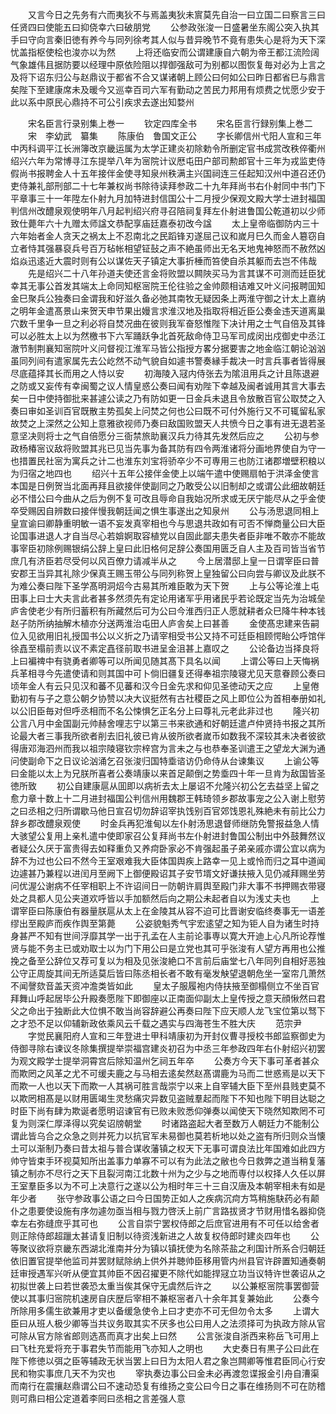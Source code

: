 <!-- { "loadSidebar": true } -->
　　又言今日之先务有六而夷狄不与焉盖夷狄未賔莫先自治一曰立国二曰察言三曰任贤四曰使能五曰抑侥幸六曰破朋党
　　公参政张浚一日盛暑坐东阁公突入执其手曰守向言秦旧徳有养今与同列徐考其人似与昔异晚节不竟有患失心是将为天下深忧盖指枢使桧也浚亦以为然
　　上将还临安而公谓建康自六朝为帝王都江流险阔气象雄伟且据防要以经理中原依险阻以捍御强敌可为别都以图恢复毎对必为上言之及将下诏东归公与赵鼎议于都省不合又谋诸朝上顾公曰何如公曰昨日都省巳与鼎言矣陛下至建康席未及暖今又巡幸百司六军有勤动之苦民力邦用有烦费之忧愿少安于此以系中原民心鼎持不可公引疾求去遂出知婺州













　　宋名臣言行录别集上巻一
　　钦定四库全书
　　宋名臣言行録别集上巻二
　　宋　李幼武　纂集
　　陈康伯　鲁国文正公
　　字长卿信州弋阳人宣和三年中丙科调平江长洲簿改京畿运属为太学正建炎初除勅令所删定官书成赏改秩倅衢州绍兴六年为常博寻江东提举八年为宻院计议厯屯田户部司勲郎官十三年为戎监吏侍假尚书报聘金人十五年接伴金使寻知泉州秩满主兴国祠连三任起知汉州中道召还仍吏侍兼礼部刑部二十七年兼权尚书除待读拜参政二十九年拜尚书右仆射同中书门下平章事三十一年陞左仆射九月加特进封信国公十二月授少保观文殿大学士进封福国判信州改醴泉观使明年八月起判绍兴府寻召陪祠复拜左仆射进鲁国公乾道初以少师致仕薨年六十九赠太师諡文恭配享庙廷嘉泰初改今諡
　　太上皇帝临御防内三十六年始者金人贪天之祸太上不忍南北之民蹈锋刃遂屈己议和嵗月巳久而金人簒窃自立者恃其强暴裒兵号百万毡帐相望钲鼔之声不絶虽师出无名天地鬼神怒而不赦然凶焰焱迅逺近大震时则有公以谋佐天子镇定大事折棰而笞使自杀其躯而去岂不伟哉
　　先是绍兴二十八年孙道夫使还言金将败盟以闗陜买马为言其谋不可测而廷臣犹幸其无事公首发其端太上命同知枢宻院王伦往验之金帅颇相诘难又叶义问报聘囬知金巳聚兵公独奏曰金谓我和好滋久备必弛其南牧无疑因条上两淮守御之计太上嘉纳之明年金遣髙景山来贺天申节果出嫚言求淮汉地及指取将相近臣公奏金违天道离巢穴数千里争一旦之利必将自焚况曲在彼则我军奋怒惟陛下决计用之士气自倍及其锋可以必胜太上以为然檄书下六军踊跃争北首死敌命侍卫马军司成闵出戍御史中丞江澈节制荆襄知宻院叶义问督视江淮军马皆公指授方畧分据要害之地金临江朝论汹汹虽同列间有遣家属先去公屹然不动气貌自如遽书警奏縁手裁决一时言兵事者皆得展尽底蕴择其长而用之人恃以安
　　初海陵入冦内侍张去为隂沮用兵之计且陈退避之防或又妄传有幸闽蜀之议人情皇惑公奏曰闻有劝陛下幸越及闽者诚用其言大事去矣一日中使持御批来甚遽公读之乃有防如更一日金兵未退且令放散百官公取焚之入奏曰审如圣训百官既散主势孤矣上问焚之何也公曰既不可付外施行又不可辄留私家故焚之上深然之公知上意雅欲视师乃奏曰敌国败盟天人共愤今日之事有进无退若圣意坚决则将士之气自倍愿分三衙禁旅助襄汉兵力待其先发然后应之
　　公初与参政杨椿宻议敌将败盟其兆已见当先事为备其防有四令两淮诸将分画地界使自为守一也措置民社宻为寓兵之计二也淮东刘宝将骄卒少不可専用三也防江诸郡増壁积粮以为归宿之地四也
　　绍兴十五年公接伴金使上以端午遣中使赐扇帕于洪泽金使言本国是日例贺当北面再拜且欲接伴使副同之乃敢受公以旧制却之或谓公此细故朝廷必不惜公曰今曲从之后为例不复可改且辱命自我始况所求或无厌宁能尽从之乎金使卒受赐因自辨数曰接伴慢我朝廷闻之惧生事遂出之知泉州
　　公与汤思退同相上皇宣谕曰卿静重明敏一语不妄发真宰相也今与思退共政如有可否不惮商量公曰大臣论国事进退人才自当尽心若媕婀取容植党以自固此鄙夫患失者臣非唯不敢亦不能故事宰臣初除例赐银绢公辞上皇曰此旧格何足辞公奏国用匮乏自人主及百司皆当省节庶几有济臣若尽受何以风百僚力请减半从之
　　今上居潜邸上皇一日谓宰臣曰普安郡王当异其礼除少保真王赐玉带公与同列称贺上皇独留公曰向尝与卿议及此朕不为难公奏曰陛下圣学髙明洞炤今古易其所难臣敢为天下贺
　　上与公等论淮上屯田事上曰士大夫言此者甚多然须先有定论用诸军乎用诸民乎若论既定当先为治城垒庐舎使老少有所归蓄积有所藏然后可为公曰今淮西归正人愿就耕者众巳降牛种本钱赵子防所纳抽解木植亦分送两淮治屯田人庐舎矣上曰甚善
　　金使髙忠建来告嗣位入见欲用旧礼授国书公以义折之乃请宰相受书公又持不可廷臣相顾愕眙公呼馆伴徐嚞至榻前责以议不素定嚞径前取书进呈金沮甚上嘉叹之
　　公论备边当择良将上曰褊禆中有骁勇者卿等可以所闻见随其髙下具名以闻
　　上谓公等曰上天悔祸兵革相寻今先遣使请和则其国中可卜倘旧疆复还得奉祖宗陵寝尤见天意眷顾公奏曰顷年金人有云只见汉和蕃不见蕃和汉今日金先求和仰见圣徳动天之应
　　上皇倦勤初有与子之意公朝夕协赞以决大议挺然有古社稷臣之风上即位公为首相奉册如礼以公旧臣毎对但呼丞相而不名公悚惧乞正名分上曰尊礼元老此非过也
　　隆兴初公言八月中金国副元帅赫舍哩志宁以第三书来欲通和好朝廷遣卢仲贤持书报之其所论最大者三事我所欲者削去旧礼彼已肯从彼所欲者嵗币如数我不深较其未决者彼欲得唐邓海泗州而我以祖宗陵寝钦宗梓宫为言未之与也恭奉圣训遣王之望龙大渊为通问使副命下之日议论汹涌乞召张浚归国特埀谘访仍命侍从台谏集议
　　上谕公等曰金能以太上为兄朕所喜者公奏靖康以来首足颠倒之势埀四十年一旦肯为敌国皆圣徳所致
　　初公自建康扈从囬即以病祈去太上屡诏不允隆兴初公乞去益坚上留之愈力章十数上十二月进封福国公判信州用魏郡王韩琦领乡郡故事宠之公入谢上慰劳之曰丞相之归所谓歇马他日宣召切勿辞诏宰执饯别百官郊饯恩礼殊絶未有前比公力辞乡郡改醴泉观使
　　时金兵再犯淮甸以左仆射汤思退督师继防免警报益急人情大骇望公复用上亲札遣中使即家召公复拜尚书左仆射进封鲁国公制出中外鼓舞然议者疑公久厌于富贵得去如释重负又养疴卧家必不肯强起虽子弟亲戚亦谓公宜以病为辞不为过也公曰不然今王室艰难我大臣体国舆疾上路幸一见上或怜而归之耳中道闻边遽甚乃兼程以进闰月至阙下上御便殿诏其子安节壻文好谦扶掖入见仍减拜赐坐劳问优渥公谢病不任宰相职上不许诏间日一防朝许肩舆至殿门非大事不书押赐衣带寝处之具都人见公夹道欢呼皆以手加额然后向之期公未起者自以为浅丈夫也
　　上谓宰臣曰陈康伯有器量朕扈从太上在金陵其从容不迫可比晋谢安临终奏事无一语差缪出至殿庐而疾作舆至第薨
　　公姿貌魁秀气宇宏逺望之知为钜人自为诸生时持身甚严不知有世间浮靡其学一出于孔孟在人主前论事専以寛大开迪上心凡所论荐惟贤与能不务主已或劝取士以为门下用公曰是立党也其可乎张浚有人望方再用也公推挽之备至公辞位又荐可复以为相及见张浚絶口不言前后庙堂七八年同列自相好恶独公守正周旋其间无所适莫后皆曰陈丞相长者不敢有毫发觖望退朝危坐一室帘几萧然不闻謦欬音盖天资冲澹类皆如此
　　皇太子服履袍内侍扶掖至御榻侧立不坐百官拜舞山呼起居毕公升殿奏愿陛下即御座以正南面仰副太上皇传授之意天顔愀然曰君父之命出于独断此大位惧不敢当尚容辞避公再奏曰陛下应天顺人龙飞宝位第以驽下之才恐不足以仰辅新政依乘风云千载之遇实与四海苍生不胜大庆
　　范宗尹
　　字觉民襄阳府人宣和三年登进士甲科靖康初为开封仪曹寻授校书郎监察御史为侍御寻除右谏议冬除集撰提举崇福宫建炎初召为中丞三年参政四年右仆射绍兴初罢为观文殿学士提举洞霄宫后除知温州乞祠五年卒
　　公奏方今天下事可革者甚众而欺罔之风革之尤不可缓夫鹿之与马相去逺矣然赵髙谓鹿为马而二世惑焉是以天下而欺一人也以天下而欺一人其祸可胜言哉崇宁以来上自宰辅大臣下至州县贱吏莫不以欺罔相髙是以财用匮竭生灵愁痛灾异数见盗贼羣起而陛下不知也陛下明目达聪之时臣下尚有肆为欺诞者愿明诏谏官有已败未败悉仰弹奏以闻使天下晓然知欺罔不可复为则深仁厚泽得以究矣诏牓朝堂
　　时诸路盗起大者至数万人朝廷力不能制公谓此皆乌合之众急之则并死力以抗官军未易御也莫若析地以处之盗有所归则众当懐土可以渐制乃奏曰昔太祖与普合谋收藩镇之权天下无事可谓良法比年国难如此四方帅守皆束手环视莫知所出盖事力单寡不可以有为此法之敝也今日救弊之道当稍复藩镇之制亦不尽行之天下且裂河南江北数十州为之少与之地而専付以权择人久任以屏王室羣臣多以为不可上决意行之遂以公为相时年三十三自汉唐及本朝宰相未有如是年少者
　　张守参政事公语之曰今日国势正如人之疾病沉疴方笃稍施駃药必有颠仆之患要使设施有序勿遽勿亟当相与戮力啓沃上前广言路拔贤才节财用惜名器抑侥幸左右弥缝庶乎其可也
　　公言自崇宁罢权侍郎之后庶官进用有不可任以给舍者则正除侍郎超躐太甚请复旧制以待资浅新进之人故复权侍郎时建炎四年也
　　公等聚议欲将京畿东西湖北淮南并分为镇以镇抚使为名除茶盐之利国计所系合归朝廷依旧置官提举他监司并罢财赋除纳上供外并聴帅臣移用管内州县官许辟置知通奏朝廷审授遇军兴听从便宜其帅臣不因召擢更不除代如能捍冦立功当议特许世袭诏从之初拟世袭上曰若世袭恐太重当俟其保守无虞然后许之
　　以公兼枢宻院事罢御营使以其事归宻院机速房自庆歴后宰相不兼枢宻者八十余年其复兼始此
　　公奏今所除用多儒生欲兼用才吏以备缓急使令上曰才吏亦不可无但勿令太多
　　上谓大臣曰从班人极少卿等当共议务取其实不厌多也公曰用人之法须择可为执政方除从官可除从官方除省郎则选髙而真才出矣上曰然
　　公言张浚自浙西来称岳飞可用上曰飞杜充爱将充于事君失节而能用飞亦知人之明也
　　大史奏日有黒子公曰此在陛下修徳以弭之臣等辅政无状当罢上曰日为太阳人君之象岂闗卿等惟君臣同心行安民和物实事庶几天不为灾也
　　宰执奏边事公曰金未必再渡忽谍报金引舟自漕渠而南行在震攘赵鼎谓公曰不速动恐复有维扬之变公曰今日之事在维扬则不可在防稽则可鼎曰相公定道着李囘曰丞相之言差强人意
